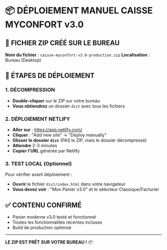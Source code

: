 # 📦 DÉPLOIEMENT MANUEL CAISSE MYCONFORT v3.0

## 🎯 FICHIER ZIP CRÉÉ SUR LE BUREAU
**Nom du fichier** : `caisse-myconfort-v3.0-production.zip`
**Localisation** : Bureau (Desktop)

## 🚀 ÉTAPES DE DÉPLOIEMENT

### 1. DÉCOMPRESSION
- **Double-cliquer** sur le ZIP sur votre bureau
- **Vous obtiendrez** un dossier `dist` avec tous les fichiers

### 2. DÉPLOIEMENT NETLIFY
- **Aller sur** : https://app.netlify.com/
- **Cliquer** : "Add new site" → "Deploy manually"
- **Glisser le dossier `dist`** (PAS le ZIP, mais le dossier décompressé)
- **Attendre** 2-3 minutes
- **Copier l'URL** générée par Netlify

### 3. TEST LOCAL (Optionnel)
Pour vérifier avant déploiement :
- **Ouvrir** le fichier `dist/index.html` dans votre navigateur
- **Vous devez voir** : "Mon Panier v3.0" et le sélecteur Classique/Facturier

## ✅ CONTENU CONFIRMÉ
- Panier moderne v3.0 testé et fonctionnel
- Toutes les fonctionnalités récentes incluses
- Build de production optimisé

---
**LE ZIP EST PRÊT SUR VOTRE BUREAU !** 📦
